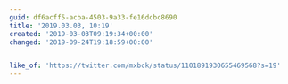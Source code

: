 ```yaml
---
guid: df6acff5-acba-4503-9a33-fe16dcbc8690
title: '2019.03.03, 10:19'
created: '2019-03-03T09:19:34+00:00'
changed: '2019-09-24T19:18:59+00:00'


like_of: 'https://twitter.com/mxbck/status/1101891930655469568?s=19'
---
```


